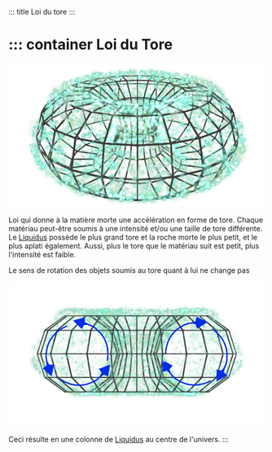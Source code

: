 ::: title Loi du tore 
:::

::: container
Loi du Tore
===========

![tore](../../ressources/water.png)

Loi qui donne à la matière morte une accélération en forme de tore. Chaque matériau peut-être soumis à une intensité et/ou une taille de tore différente. Le [Liquidus](liquidus.md) possède le plus grand tore et la roche morte le plus petit, et le plus aplati également. Aussi, plus le tore que le matériau suit est petit, plus l'intensité est faible.

Le sens de rotation des objets soumis au tore quant à lui ne change pas

![rot](../../ressources/water_rot.png)

Ceci résulte en une colonne de [Liquidus](liquidus.md) au centre de l'univers.
:::